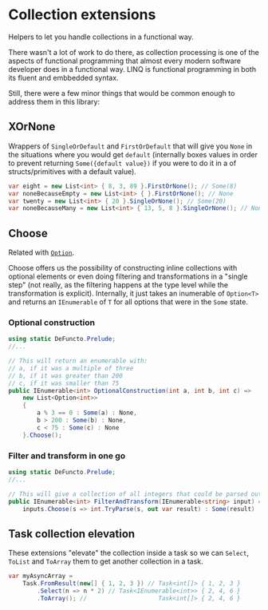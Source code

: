# Collection extensions
Helpers to let you handle collections in a functional way.

There wasn't a lot of work to do there, as collection processing is one of the aspects of functional programming that almost every modern software developer does in a functional way. LINQ is functional programming in both its fluent and embbedded syntax.

Still, there were a few minor things that would be common enough to address them in this library:

## XOrNone
Wrappers of `SingleOrDefault` and `FirstOrDefault` that will give you `None` in the situations where you would get `default` (internally boxes values in order to prevent returning `Some({default value})` if you were to do it in a of structs/primitives with a default value).
```cs
var eight = new List<int> { 8, 3, 89 }.FirstOrNone(); // Some(8)
var noneBecauseEmpty = new List<int> { }.FirstOrNone(); // None
var twenty = new List<int> { 20 }.SingleOrNone(); // Some(20)
var noneBecauseMany = new List<int> { 13, 5, 8 }.SingleOrNone(); // None
```

## Choose
Related with [`Option`](./option.md).

Choose offers us the possibility of constructing inline collections with optional elements or even doing filtering and transformations in a "single step" (not really, as the filtering happens at the type level while the transformation is explicit). Internally, it just takes an inumerable of `Option<T>` and returns an `IEnumerable` of `T` for all options that were in the `Some` state.
### Optional construction
```cs
using static DeFuncto.Prelude;
//...

// This will return an enumerable with:
// a, if it was a multiple of three
// b, if it was greater than 200
// c, if it was smaller than 75
public IEnumerable<int> OptionalConstruction(int a, int b, int c) =>
    new List<Option<int>>
    {
        a % 3 == 0 : Some(a) : None,
        b > 200 : Some(b) : None,
        c < 75 : Some(c) : None
    }.Choose();
```
### Filter and transform in one go

```cs
using static DeFuncto.Prelude;
//...

// This will give a collection of all integers that could be parsed out of the input strings.
public IEnumerable<int> FilterAndTransform(IEnumerable<string> input) =>
    inputs.Choose(s => int.TryParse(s, out var result) : Some(result) : None);

```

## Task collection elevation
These extensions "elevate" the collection inside a task so we can `Select`, `ToList` and `ToArray` them to get another collection in a task.

```cs
var myAsyncArray =
    Task.FromResult(new[] { 1, 2, 3 }) // Task<int[]> { 1, 2, 3 }
        .Select(n => n * 2) // Task<IEnumerable<int>> { 2, 4, 6 }
        .ToArray(); //                    Task<int[]> { 2, 4, 6 }
```